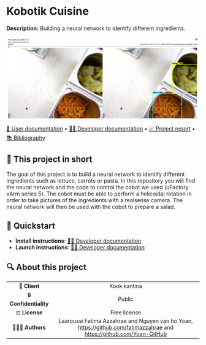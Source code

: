 # Kobotik Cuisine

**Description:** Building a neural network to identify different ingredients. 

<img src="https://github.com/Yoan-GitHub/Kobotik-Cuisine/blob/07e3eed0252b15aace5e90e54d451d9c73b124b6/assets/img/eval_pic.png"> 

[📖 User documentation](docs/user) • [👨‍💻 Developer documentation](docs/developer) • [📈 Project report](docs/report) • [📚 Bibliography](docs/bibliography)
  
## 📄 This project in short
The goal of this project is to build a neural network to identify different ingredients such as lettuce, carrots or pasta. In this repository you will find the neural network and the code to control the cobot we used (uFactory xArm series 5). The cobot must be able to perform a helicoidal rotation in order to take pictures of the ingredients with a realsense camera.
The neural network will then be used with the cobot to prepare a salad.  


## 🚀 Quickstart

* **Install instructions**: [👨‍💻 Developer documentation](docs/developer)
* **Launch instructions**: [👨‍💻 Developer documentation](docs/developer)


## 🔍 About this project

|       |        |
|:----------------------------:|:-----------------------------------------------------------------------:|
| 💼 **Client**                |  Kook kantina                                              |
| 🔒 **Confidentiality**       |  Public                                         |
| ⚖️ **License**               |  Free license                  |
| 👨‍👨‍👦 **Authors**               |  Laaroussi Fatima Azzahrae and Nguyen van ho Yoan, https://github.com/fatimazzahrae and https://github.com/Yoan-GitHub    |
